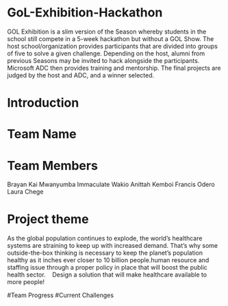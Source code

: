 # GoL-Exhibition-Hackathon
GOL Exhibition is a slim version of the Season whereby students in the school still compete in a 5-week hackathon but without a GOL Show. The host school/organization provides participants that are divided into groups of five to solve a given challenge. Depending on the host, alumni from previous Seasons may be invited to hack alongside the participants. Microsoft ADC then provides training and mentorship. The final projects are judged by the host and ADC, and a winner selected.
# Introduction
# Team Name
# Team Members
Brayan Kai Mwanyumba
Immaculate Wakio
Anittah Kemboi
Francis Odero
Laura Chege
# Project theme
As the global population continues to explode, the world’s healthcare systems are straining to keep up with increased demand. That’s why some outside-the-box thinking is necessary to keep the planet’s population healthy as it inches ever closer to 10 billion people.human resource and staffing issue through a proper policy in place that will boost the public health sector. 
 
Design a solution that will make healthcare available to more people!

#Team Progress
#Current Challenges
